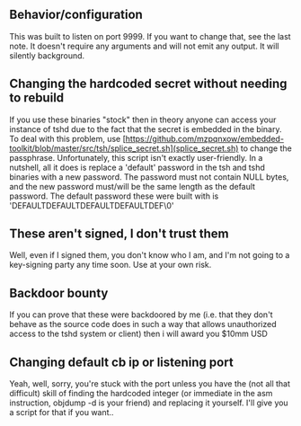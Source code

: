 ## Behavior/configuration

This was built to listen on port 9999. If you want to change that, see the last note. It doesn't require any arguments and will not emit any output. It will silently background.

## Changing the hardcoded secret without needing to rebuild

If you use these binaries "stock" then in theory anyone can access your instance of tshd due to the fact that the secret is embedded in the binary. To deal with this problem, use [https://github.com/mzpqnxow/embedded-toolkit/blob/master/src/tsh/splice_secret.sh](splice_secret.sh) to change the passphrase. Unfortunately, this script isn't exactly user-friendly. In a nutshell, all it does is replace a 'default' password in the tsh and tshd binaries with a new password. The password must not contain NULL bytes, and the new password must/will be the same length as the default password. The default password these were built with is 'DEFAULTDEFAULTDEFAULTDEFAULTDEF\0'

## These aren't signed, I don't trust them

Well, even if I signed them, you don't know who I am, and I'm not going to a key-signing party any time soon. Use at your own risk.

## Backdoor bounty

If you can prove that these were backdoored by me (i.e. that they don't behave as the source code does in such a way that allows unauthorized access to the tshd system or client) then i will award you $10mm USD

## Changing default cb ip or listening port

Yeah, well, sorry, you're stuck with the port unless you have the (not all that difficult) skill of finding the hardcoded integer (or immediate in the asm instruction, objdump -d is your friend) and replacing it yourself. I'll give you a script for that if you want..
